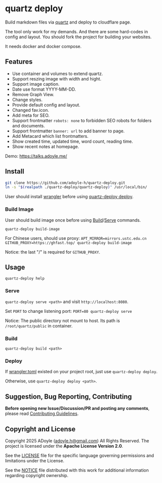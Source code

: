 # quartz deploy

Build markdown files via [quartz](https://github.com/jackyzha0/quartz) and deploy to cloudflare page.

The tool only work for my demands. And there are some hard-codes in config and layout.
You should fork the project for building your websites.

It needs docker and docker compose.

## Features

- Use container and volumes to extend quartz.
- Support reszing image with width and hight.
- Support image caption.
- Date use format YYYY-MM-DD.
- Remove Graph View.
- Change styles.
- Provide default config and layout.
- Changed fav.icon.
- Add meta for SEO.
- Support frontmatter `robots: none` to forbidden SEO robots for folders and documents.
- Support frontmatter `banner: url` to add banner to page.
- Add Metacard which list frontmatters.
- Show created time, updated time, word count, reading time.
- Show recent notes at homepage.

Demo: https://talks.adoyle.me/

## Install

```sh
git clone https://github.com/adoyle-h/quartz-deploy.git
ln -s "$(realpath ./quartz-deploy/quartz-deploy)" /usr/local/bin/
```

User should install [wrangler](https://developers.cloudflare.com/workers/wrangler/install-and-update/) before using [quartz-deploy deploy](#deploy).

### Build Image

User should build image once before using [Build](#build)/[Serve](#serve) commands.

`quartz-deploy build-image`

For Chinese users, should use proxy: `APT_MIRROR=mirrors.ustc.edu.cn GITHUB_PROXY=https://ghfast.top/ quartz-deploy build-image`

Notice: the last "/" is required for `GITHUB_PROXY`.

## Usage

`quartz-deploy help`

### Serve

`quartz-deploy serve <path>` and visit `http://localhost:8080`.

Set `PORT` to change listening port: `PORT=80 quartz-deploy serve`

Notice: The public directory not mount to host. Its path is `/root/quartz/public` in container.

### Build

`quartz-deploy build <path>`

### Deploy

If [wrangler.toml](https://developers.cloudflare.com/workers/wrangler/configuration/) existed on your project root, just use `quartz-deploy deploy`.

Otherwise, use `quartz-deploy deploy <path>`.

## Suggestion, Bug Reporting, Contributing

**Before opening new Issue/Discussion/PR and posting any comments**, please read [Contributing Guidelines](https://gcg.adoyle.me/CONTRIBUTING).

## Copyright and License

Copyright 2025 ADoyle (adoyle.h@gmail.com) All Rights Reserved.
The project is licensed under the **Apache License Version 2.0**.

See the [LICENSE][] file for the specific language governing permissions and limitations under the License.

See the [NOTICE][] file distributed with this work for additional information regarding copyright ownership.


<!-- links -->

[LICENSE]: ./LICENSE
[NOTICE]: ./NOTICE
